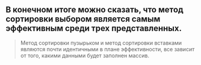 ## В конечном итоге можно сказать, что метод сортировки выбором является самым эффективным среди трех представленных.
> Метод сортировки пузырьком и метод сортировки вставками являются почти идентичными в плане эффективности,
> все зависит от того, какими данными будет заполнен массив. 